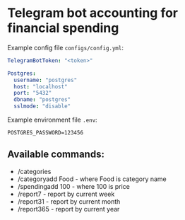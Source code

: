 # Telegram bot accounting for financial spending

Example config file ```configs/config.yml```: 

```yaml
TelegramBotToken: "<token>"

Postgres:
  username: "postgres"
  host: "localhost"
  port: "5432"
  dbname: "postgres"
  sslmode: "disable"
```
Example environment file ```.env```:

```shell
POSTGRES_PASSWORD=123456
```
## Available commands:
- /categories
- /categoryadd Food - where Food is category name
- /spendingadd 100 - where 100 is price
- /report7 - report by current week
- /report31 - report by current month
- /report365 - report by current year
